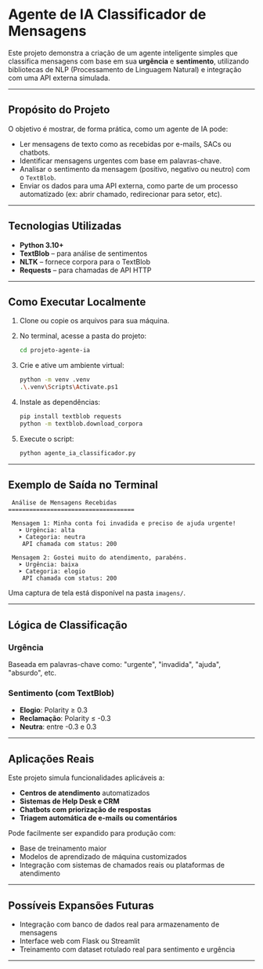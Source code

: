 # Agente de IA Classificador de Mensagens

Este projeto demonstra a criação de um agente inteligente simples que classifica mensagens com base em sua **urgência** e **sentimento**, utilizando bibliotecas de NLP (Processamento de Linguagem Natural) e integração com uma API externa simulada.

---

## Propósito do Projeto

O objetivo é mostrar, de forma prática, como um agente de IA pode:

* Ler mensagens de texto como as recebidas por e-mails, SACs ou chatbots.
* Identificar mensagens urgentes com base em palavras-chave.
* Analisar o sentimento da mensagem (positivo, negativo ou neutro) com o `TextBlob`.
* Enviar os dados para uma API externa, como parte de um processo automatizado (ex: abrir chamado, redirecionar para setor, etc).

---

## Tecnologias Utilizadas

* **Python 3.10+**
* **TextBlob** – para análise de sentimentos
* **NLTK** – fornece corpora para o TextBlob
* **Requests** – para chamadas de API HTTP

---

## Como Executar Localmente

1. Clone ou copie os arquivos para sua máquina.

2. No terminal, acesse a pasta do projeto:

   ```bash
   cd projeto-agente-ia
   ```

3. Crie e ative um ambiente virtual:

   ```bash
   python -m venv .venv
   .\.venv\Scripts\Activate.ps1    
   ```

4. Instale as dependências:

   ```bash
   pip install textblob requests
   python -m textblob.download_corpora
   ```

5. Execute o script:

   ```bash
   python agente_ia_classificador.py
   ```

---

## Exemplo de Saída no Terminal

```
 Análise de Mensagens Recebidas
====================================

 Mensagem 1: Minha conta foi invadida e preciso de ajuda urgente!
   ➤ Urgência: alta
   ➤ Categoria: neutra
    API chamada com status: 200

 Mensagem 2: Gostei muito do atendimento, parabéns.
   ➤ Urgência: baixa
   ➤ Categoria: elogio
    API chamada com status: 200
```

Uma captura de tela está disponível na pasta `imagens/`.

---

## Lógica de Classificação

### Urgência

Baseada em palavras-chave como: "urgente", "invadida", "ajuda", "absurdo", etc.

### Sentimento (com TextBlob)

* **Elogio**: Polarity ≥ 0.3
* **Reclamação**: Polarity ≤ -0.3
* **Neutra**: entre -0.3 e 0.3

---

## Aplicações Reais

Este projeto simula funcionalidades aplicáveis a:

* **Centros de atendimento** automatizados
* **Sistemas de Help Desk e CRM**
* **Chatbots com priorização de respostas**
* **Triagem automática de e-mails ou comentários**

Pode facilmente ser expandido para produção com:

* Base de treinamento maior
* Modelos de aprendizado de máquina customizados
* Integração com sistemas de chamados reais ou plataformas de atendimento

---

## Possíveis Expansões Futuras

* Integração com banco de dados real para armazenamento de mensagens
* Interface web com Flask ou Streamlit
* Treinamento com dataset rotulado real para sentimento e urgência

---

